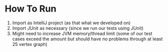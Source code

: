# How To Run
1. Import as IntelliJ project (as that what we developed on)
2. Import JUnit as necessary (since we run our tests using JUnit)
3. Might need to increase JVM memory/thread limit (some of our test cases exceed the amount but should have no problems through at least 25 vertex graph)

